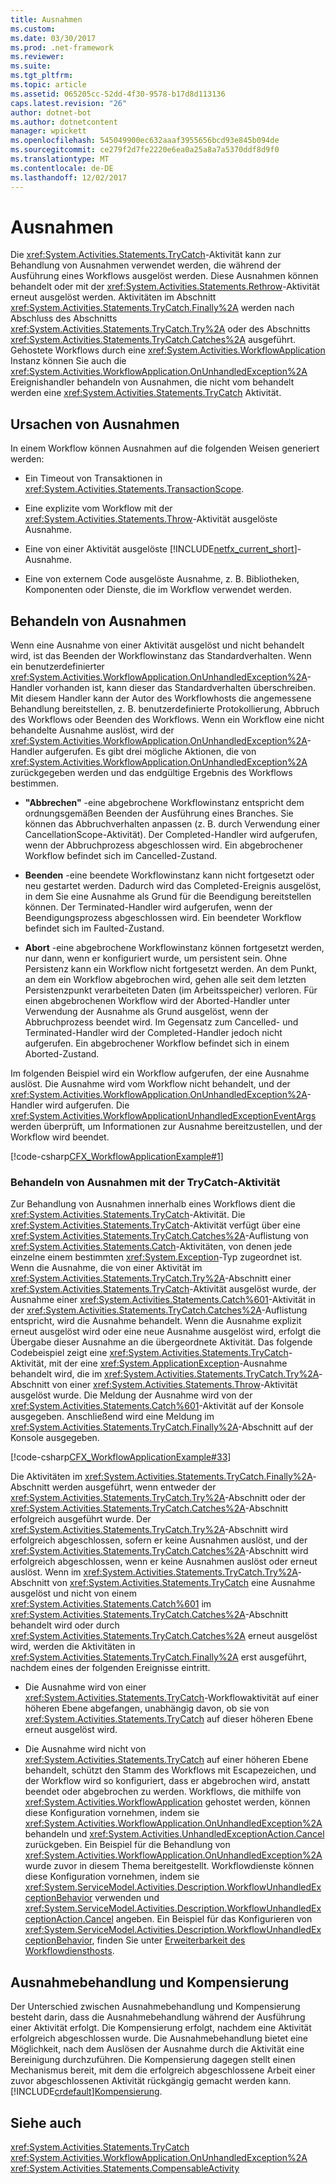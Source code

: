 ```yaml
---
title: Ausnahmen
ms.custom: 
ms.date: 03/30/2017
ms.prod: .net-framework
ms.reviewer: 
ms.suite: 
ms.tgt_pltfrm: 
ms.topic: article
ms.assetid: 065205cc-52dd-4f30-9578-b17d8d113136
caps.latest.revision: "26"
author: dotnet-bot
ms.author: dotnetcontent
manager: wpickett
ms.openlocfilehash: 545049900ec632aaaf3955656bcd93e845b094de
ms.sourcegitcommit: ce279f2d7fe2220e6ea0a25a8a7a5370ddf8d9f0
ms.translationtype: MT
ms.contentlocale: de-DE
ms.lasthandoff: 12/02/2017
---
```

# <a name="exceptions"></a>Ausnahmen
Die <xref:System.Activities.Statements.TryCatch>-Aktivität kann zur Behandlung von Ausnahmen verwendet werden, die während der Ausführung eines Workflows ausgelöst werden. Diese Ausnahmen können behandelt oder mit der <xref:System.Activities.Statements.Rethrow>-Aktivität erneut ausgelöst werden. Aktivitäten im Abschnitt <xref:System.Activities.Statements.TryCatch.Finally%2A> werden nach Abschluss des Abschnitts <xref:System.Activities.Statements.TryCatch.Try%2A> oder des Abschnitts <xref:System.Activities.Statements.TryCatch.Catches%2A> ausgeführt. Gehostete Workflows durch eine <xref:System.Activities.WorkflowApplication> Instanz können Sie auch die <xref:System.Activities.WorkflowApplication.OnUnhandledException%2A> Ereignishandler behandeln von Ausnahmen, die nicht vom behandelt werden eine <xref:System.Activities.Statements.TryCatch> Aktivität.  
  
## <a name="causes-of-exceptions"></a>Ursachen von Ausnahmen  
 In einem Workflow können Ausnahmen auf die folgenden Weisen generiert werden:  
  
-   Ein Timeout von Transaktionen in <xref:System.Activities.Statements.TransactionScope>.  
  
-   Eine explizite vom Workflow mit der <xref:System.Activities.Statements.Throw>-Aktivität ausgelöste Ausnahme.  
  
-   Eine von einer Aktivität ausgelöste [!INCLUDE[netfx_current_short](../../../includes/netfx-current-short-md.md)]-Ausnahme.  
  
-   Eine von externem Code ausgelöste Ausnahme, z. B. Bibliotheken, Komponenten oder Dienste, die im Workflow verwendet werden.  
  
## <a name="handling-exceptions"></a>Behandeln von Ausnahmen  
 Wenn eine Ausnahme von einer Aktivität ausgelöst und nicht behandelt wird, ist das Beenden der Workflowinstanz das Standardverhalten. Wenn ein benutzerdefinierter <xref:System.Activities.WorkflowApplication.OnUnhandledException%2A>-Handler vorhanden ist, kann dieser das Standardverhalten überschreiben. Mit diesem Handler kann der Autor des Workflowhosts die angemessene Behandlung bereitstellen, z. B. benutzerdefinierte Protokollierung, Abbruch des Workflows oder Beenden des Workflows.  Wenn ein Workflow eine nicht behandelte Ausnahme auslöst, wird der <xref:System.Activities.WorkflowApplication.OnUnhandledException%2A>-Handler aufgerufen. Es gibt drei mögliche Aktionen, die von <xref:System.Activities.WorkflowApplication.OnUnhandledException%2A> zurückgegeben werden und das endgültige Ergebnis des Workflows bestimmen.  
  
-   **"Abbrechen"** -eine abgebrochene Workflowinstanz entspricht dem ordnungsgemäßen Beenden der Ausführung eines Branches. Sie können das Abbruchverhalten anpassen (z. B. durch Verwendung einer CancellationScope-Aktivität). Der Completed-Handler wird aufgerufen, wenn der Abbruchprozess abgeschlossen wird. Ein abgebrochener Workflow befindet sich im Cancelled-Zustand.  
  
-   **Beenden** -eine beendete Workflowinstanz kann nicht fortgesetzt oder neu gestartet werden.  Dadurch wird das Completed-Ereignis ausgelöst, in dem Sie eine Ausnahme als Grund für die Beendigung bereitstellen können. Der Terminated-Handler wird aufgerufen, wenn der Beendigungsprozess abgeschlossen wird. Ein beendeter Workflow befindet sich im Faulted-Zustand.  
  
-   **Abort** -eine abgebrochene Workflowinstanz können fortgesetzt werden, nur dann, wenn er konfiguriert wurde, um persistent sein.  Ohne Persistenz kann ein Workflow nicht fortgesetzt werden.  An dem Punkt, an dem ein Workflow abgebrochen wird, gehen alle seit dem letzten Persistenzpunkt verarbeiteten Daten (im Arbeitsspeicher) verloren. Für einen abgebrochenen Workflow wird der Aborted-Handler unter Verwendung der Ausnahme als Grund ausgelöst, wenn der Abbruchprozess beendet wird. Im Gegensatz zum Cancelled- und Terminated-Handler wird der Completed-Handler jedoch nicht aufgerufen. Ein abgebrochener Workflow befindet sich in einem Aborted-Zustand.  
  
 Im folgenden Beispiel wird ein Workflow aufgerufen, der eine Ausnahme auslöst. Die Ausnahme wird vom Workflow nicht behandelt, und der <xref:System.Activities.WorkflowApplication.OnUnhandledException%2A>-Handler wird aufgerufen. Die <xref:System.Activities.WorkflowApplicationUnhandledExceptionEventArgs> werden überprüft, um Informationen zur Ausnahme bereitzustellen, und der Workflow wird beendet.  
  
 [!code-csharp[CFX_WorkflowApplicationExample#1](../../../samples/snippets/csharp/VS_Snippets_CFX/cfx_workflowapplicationexample/cs/program.cs#1)]  
  
### <a name="handling-exceptions-with-the-trycatch-activity"></a>Behandeln von Ausnahmen mit der TryCatch-Aktivität  
 Zur Behandlung von Ausnahmen innerhalb eines Workflows dient die <xref:System.Activities.Statements.TryCatch>-Aktivität. Die <xref:System.Activities.Statements.TryCatch>-Aktivität verfügt über eine <xref:System.Activities.Statements.TryCatch.Catches%2A>-Auflistung von <xref:System.Activities.Statements.Catch>-Aktivitäten, von denen jede einzelne einem bestimmten <xref:System.Exception>-Typ zugeordnet ist. Wenn die Ausnahme, die von einer Aktivität im <xref:System.Activities.Statements.TryCatch.Try%2A>-Abschnitt einer <xref:System.Activities.Statements.TryCatch>-Aktivität ausgelöst wurde, der Ausnahme einer <xref:System.Activities.Statements.Catch%601>-Aktivität in der <xref:System.Activities.Statements.TryCatch.Catches%2A>-Auflistung entspricht, wird die Ausnahme behandelt. Wenn die Ausnahme explizit erneut ausgelöst wird oder eine neue Ausnahme ausgelöst wird, erfolgt die Übergabe dieser Ausnahme an die übergeordnete Aktivität. Das folgende Codebeispiel zeigt eine <xref:System.Activities.Statements.TryCatch>-Aktivität, mit der eine <xref:System.ApplicationException>-Ausnahme behandelt wird, die im <xref:System.Activities.Statements.TryCatch.Try%2A>-Abschnitt von einer <xref:System.Activities.Statements.Throw>-Aktivität ausgelöst wurde. Die Meldung der Ausnahme wird von der <xref:System.Activities.Statements.Catch%601>-Aktivität auf der Konsole ausgegeben. Anschließend wird eine Meldung im <xref:System.Activities.Statements.TryCatch.Finally%2A>-Abschnitt auf der Konsole ausgegeben.  
  
 [!code-csharp[CFX_WorkflowApplicationExample#33](../../../samples/snippets/csharp/VS_Snippets_CFX/cfx_workflowapplicationexample/cs/program.cs#33)]  
  
 Die Aktivitäten im <xref:System.Activities.Statements.TryCatch.Finally%2A>-Abschnitt werden ausgeführt, wenn entweder der <xref:System.Activities.Statements.TryCatch.Try%2A>-Abschnitt oder der <xref:System.Activities.Statements.TryCatch.Catches%2A>-Abschnitt erfolgreich ausgeführt wurde. Der <xref:System.Activities.Statements.TryCatch.Try%2A>-Abschnitt wird erfolgreich abgeschlossen, sofern er keine Ausnahmen auslöst, und der <xref:System.Activities.Statements.TryCatch.Catches%2A>-Abschnitt wird erfolgreich abgeschlossen, wenn er keine Ausnahmen auslöst oder erneut auslöst. Wenn im <xref:System.Activities.Statements.TryCatch.Try%2A>-Abschnitt von <xref:System.Activities.Statements.TryCatch> eine Ausnahme ausgelöst und nicht von einem <xref:System.Activities.Statements.Catch%601> im <xref:System.Activities.Statements.TryCatch.Catches%2A>-Abschnitt behandelt wird oder durch <xref:System.Activities.Statements.TryCatch.Catches%2A> erneut ausgelöst wird, werden die Aktivitäten in <xref:System.Activities.Statements.TryCatch.Finally%2A> erst ausgeführt, nachdem eines der folgenden Ereignisse eintritt.  
  
-   Die Ausnahme wird von einer <xref:System.Activities.Statements.TryCatch>-Workflowaktivität auf einer höheren Ebene abgefangen, unabhängig davon, ob sie von <xref:System.Activities.Statements.TryCatch> auf dieser höheren Ebene erneut ausgelöst wird.  
  
-   Die Ausnahme wird nicht von <xref:System.Activities.Statements.TryCatch> auf einer höheren Ebene behandelt, schützt den Stamm des Workflows mit Escapezeichen, und der Workflow wird so konfiguriert, dass er abgebrochen wird, anstatt beendet oder abgebrochen zu werden. Workflows, die mithilfe von <xref:System.Activities.WorkflowApplication> gehostet werden, können diese Konfiguration vornehmen, indem sie <xref:System.Activities.WorkflowApplication.OnUnhandledException%2A> behandeln und <xref:System.Activities.UnhandledExceptionAction.Cancel> zurückgeben. Ein Beispiel für die Behandlung von <xref:System.Activities.WorkflowApplication.OnUnhandledException%2A> wurde zuvor in diesem Thema bereitgestellt. Workflowdienste können diese Konfiguration vornehmen, indem sie <xref:System.ServiceModel.Activities.Description.WorkflowUnhandledExceptionBehavior> verwenden und <xref:System.ServiceModel.Activities.Description.WorkflowUnhandledExceptionAction.Cancel> angeben. Ein Beispiel für das Konfigurieren von <xref:System.ServiceModel.Activities.Description.WorkflowUnhandledExceptionBehavior>, finden Sie unter [Erweiterbarkeit des Workflowdiensthosts](../../../docs/framework/wcf/feature-details/workflow-service-host-extensibility.md).  
  
## <a name="exception-handling-versus-compensation"></a>Ausnahmebehandlung und Kompensierung  
 Der Unterschied zwischen Ausnahmebehandlung und Kompensierung besteht darin, dass die Ausnahmebehandlung während der Ausführung einer Aktivität erfolgt. Die Kompensierung erfolgt, nachdem eine Aktivität erfolgreich abgeschlossen wurde. Die Ausnahmebehandlung bietet eine Möglichkeit, nach dem Auslösen der Ausnahme durch die Aktivität eine Bereinigung durchzuführen. Die Kompensierung dagegen stellt einen Mechanismus bereit, mit dem die erfolgreich abgeschlossene Arbeit einer zuvor abgeschlossenen Aktivität rückgängig gemacht werden kann. [!INCLUDE[crdefault](../../../includes/crdefault-md.md)][Kompensierung](../../../docs/framework/windows-workflow-foundation/compensation.md).  
  
## <a name="see-also"></a>Siehe auch  
 <xref:System.Activities.Statements.TryCatch>  
 <xref:System.Activities.WorkflowApplication.OnUnhandledException%2A>  
 <xref:System.Activities.Statements.CompensableActivity>
